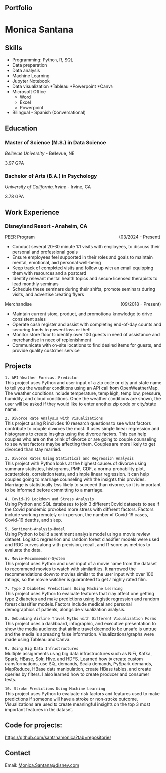 ## Portfolio
# Monica Santana
## Skills
* Programming: Python, R, SQL
* Data preparation
* Data analysis
* Machine Learning
* Jupyter Notebook
* Data visualization
 *Tableau
 *Powerpoint
 *Canva
* Microsoft Office
  * Word
  * Excel
  * Powerpoint
* Bilingual - Spanish (Conversational)


## Education                                                        	                                       
### Master of Science (M.S.) in Data Science

_Bellevue University_ - Bellevue, NE

3.97 GPA
                                                                  	                                
### Bachelor of Arts (B.A.) in Psychology

_University of California, Irvine_ - Irvine, CA

3.78 GPA

## Work Experience
### Disneyland Resort - Anaheim, CA
PEER Program &emsp; &emsp; &emsp; &emsp; &emsp; &emsp; &emsp; &emsp; &emsp; &emsp; &emsp; &emsp; &emsp; &emsp; &emsp; (03/2024 - Present)
* Conduct several 20-30 minute 1:1 visits with employees, to discuss their personal and professional goals 
* Ensure employees feel supported in their roles and goals to maintain mental, emotional, and personal well-being
* Keep track of completed visits and follow up with an email equipping them with resources and a postcard 
*	Identify relevant mental health topics and secure licensed therapists to lead monthly seminars
* Schedule these seminars during their shifts, promote seminars during visits, and advertise creating flyers

Merchandise &emsp; &emsp; &emsp; &emsp; &emsp; &emsp; &emsp; &emsp; &emsp; &emsp; &emsp; &emsp; &emsp; &emsp; &emsp; &emsp;(09/2018 - Present)
*	Maintain current store, product, and promotional knowledge to drive consistent sales
*	Operate cash register and assist with completing end-of-day counts and securing funds to prevent loss or theft
*	Monitor store floor to identify over 100 guests in need of assistance and merchandise in need of replenishment
*	Communicate with on-site locations to find desired items for guests, and provide quality customer service

## Projects
`1. API Weather Forecast Predictor`\
This project uses Python and user input of a zip code or city and state name to tell you the weather conditions using an API call from OpenWeatherMap. The weather conditions include temperature, temp high, temp low, pressure, humidity, and cloud conditions. Once the weather conditions are shown, the user will be asked if they would like to enter another zip code or city/state name.

`2. Divorce Rate Analysis with Visualizations`\
This project using R includes 10 research questions to see what factors contribute to couple divorces the most. It uses simple linear regression and histograms to create insights using the divorce factors. This can help couples who are on the brink of divorce or are going to couple counseling to see what factors may be affecting them. Couples are more likely to get divorced than stay married.

`3. Divorce Rates Using-Statistical and Regression Analysis`\
This project with Python looks at the highest causes of divorce using summary statistics, histograms, PMF, CDF, a normal probability plot, scatterplots, correlation tests, and simple linear regression. It can help couples going to marriage counseling with the insights this provides. Marriage is statistically less likely to succeed than divorce, so it is important to be informed before committing to a marriage.

`4. Covid-19 Lockdown and Stress Analysis`\
Using Python and SQL databases to join 3 different Covid datasets to see if the Covid pandemic provoked more stress with different factors. Factors include working remotely or in person, the number of Covid-19 cases, Covid-19 deaths, and sleep. 

`5. Sentiment-Analysis-Model`\
Using Python to build a sentiment analysis model using a movie review dataset. Logistic regression and random forest classifier models were used and ROC curves along with precision, recall, and f1-score as metrics to evaluate the data.

`6. Movie-Recommender-System`\
This project uses Python and user input of a movie name from the dataset to recommend movies to watch with similarities. It narrowed the recommendations down to movies similar to the user input with over 100 ratings, so the movie watcher is guaranteed to get a highly rated film.

`7. Type 2 Diabetes Predictions Using Machine Learning`\
This project uses Python to evaluate features that may affect one getting type 2 diabetes and make predictions using logistic regression and random forest classifier models. Factors include medical and personal demographics of patients, alongside visualization analysis.

`8. Debunking Airline Travel Myths with Different Visualization Forms`\
This project uses a dashboard, infographic, and executive presentation to show the media audience that airline travel deemed to be unsafe is untrue and the media is spreading false information. Visualizations/graphs were made using Tableau and Canva.

`9. Using Big Data Infrastructures`\
Multiple assignments using big data infrastructures such as NiFi, Kafka, Spark, HBase, Solr, Hive, and HDFS. Learned how to create custom transformations, use SQL demands, Scala demands, PySpark demands, MapReduce, HBase data manipulation, create HBase tables, and create queries by filters. I also learned how to create producer and consumer tests.

`10. Stroke Predictions Using Machine Learning`\
This project uses Python to evaluate risk factors and features used to make predictions if someone will have a stroke or non-stroke outcome. Visualizations are used to create meaningful insights on the top 3 most important features in the dataset.

## Code for projects: 
https://github.com/santanamonica?tab=repositories

## Contact
Email: Monica.Santana@disney.com
